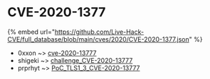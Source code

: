 # CVE-2020-1377
{% embed url="https://github.com/Live-Hack-CVE/full_database/blob/main/cves/2020/CVE-2020-1377.json" %}

* 0xxon ~> [cve-2020-13777](https://www.alice-snow.ru/2020/database/cve-2020-1377/cve-2020-13777-0xxon)
* shigeki ~> [challenge_CVE-2020-13777](https://www.alice-snow.ru/2020/database/cve-2020-1377/challenge_cve-2020-13777-shigeki)
* prprhyt ~> [PoC_TLS1_3_CVE-2020-13777](https://www.alice-snow.ru/2020/database/cve-2020-1377/poc_tls1_3_cve-2020-13777-prprhyt)